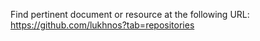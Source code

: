 Find pertinent document or resource at the following URL:
https://github.com/lukhnos?tab=repositories
